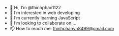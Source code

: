 - 👋 Hi, I’m @thinhphan1122
- 👀 I’m interested in web developing
- 🌱 I’m currently learning JavaScript
- 💞️ I’m looking to collaborate on ...
- 📫 How to reach me: thinhphanvn8499@gmail.com

<!---
thinhphan1122/thinhphan1122 is a ✨ special ✨ repository because its `README.md` (this file) appears on your GitHub profile.
You can click the Preview link to take a look at your changes.
--->
